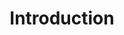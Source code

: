 ---
title: Introduction
num: 1
layout: module
start_date: 2024-08-20
lectures: [1, 2]
description: > 
    <p>Welcome to the course! In this unit, we will discuss why it is important to study how technology and society influence one another, and the increasing role that computation and artifical intelligence (AI) play in this complex landscape. To kick off the semester, we will watch some Black Mirror episodes (SciFi), discuss the many themes that these films raise, and connect them to numerous contemporary debates.</p>
---
